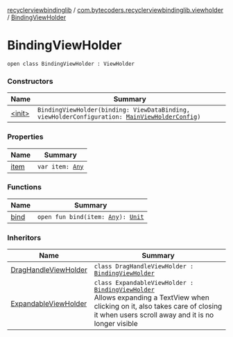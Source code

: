 [recyclerviewbindinglib](../../index.md) / [com.bytecoders.recyclerviewbindinglib.viewholder](../index.md) / [BindingViewHolder](./index.md)

# BindingViewHolder

`open class BindingViewHolder : ViewHolder`

### Constructors

| Name | Summary |
|---|---|
| [&lt;init&gt;](-init-.md) | `BindingViewHolder(binding: ViewDataBinding, viewHolderConfiguration: `[`MainViewHolderConfig`](../-main-view-holder-config/index.md)`)` |

### Properties

| Name | Summary |
|---|---|
| [item](item.md) | `var item: `[`Any`](https://kotlinlang.org/api/latest/jvm/stdlib/kotlin/-any/index.html) |

### Functions

| Name | Summary |
|---|---|
| [bind](bind.md) | `open fun bind(item: `[`Any`](https://kotlinlang.org/api/latest/jvm/stdlib/kotlin/-any/index.html)`): `[`Unit`](https://kotlinlang.org/api/latest/jvm/stdlib/kotlin/-unit/index.html) |

### Inheritors

| Name | Summary |
|---|---|
| [DragHandleViewHolder](../-drag-handle-view-holder/index.md) | `class DragHandleViewHolder : `[`BindingViewHolder`](./index.md) |
| [ExpandableViewHolder](../-expandable-view-holder/index.md) | `class ExpandableViewHolder : `[`BindingViewHolder`](./index.md)<br>Allows expanding a TextView when clicking on it, also takes care of closing it when users scroll away and it is no longer visible |
